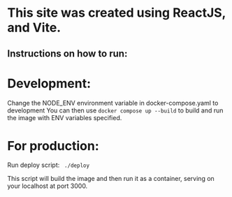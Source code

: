 # This site was created using ReactJS, and Vite. 

## Instructions on how to run:

# Development:
Change the NODE_ENV environment variable in docker-compose.yaml to development
You can then use `docker compose up --build` to build and run the image with ENV variables specified.

# For production:
Run deploy script:
``` ./deploy```

This script will build the image and then run it as a container, serving on your localhost at port 3000.
